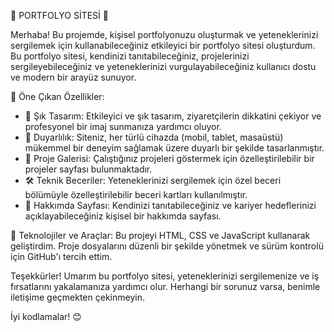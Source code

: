 🎨 PORTFOLYO SİTESİ 🚀

Merhaba! Bu projemde, kişisel portfolyonuzu oluşturmak ve yeteneklerinizi sergilemek için kullanabileceğiniz etkileyici bir portfolyo sitesi oluşturdum. Bu portfolyo sitesi, kendinizi tanıtabileceğiniz, projelerinizi sergileyebileceğiniz ve yeteneklerinizi vurgulayabileceğiniz kullanıcı dostu ve modern bir arayüz sunuyor.

🌟 Öne Çıkan Özellikler:
- 🎯 Şık Tasarım: Etkileyici ve şık tasarım, ziyaretçilerin dikkatini çekiyor ve profesyonel bir imaj sunmanıza yardımcı oluyor.
- 📱 Duyarlılık: Siteniz, her türlü cihazda (mobil, tablet, masaüstü) mükemmel bir deneyim sağlamak üzere duyarlı bir şekilde tasarlanmıştır.
- 💼 Proje Galerisi: Çalıştığınız projeleri göstermek için özelleştirilebilir bir projeler sayfası bulunmaktadır.
- 🛠️ Teknik Beceriler: Yeteneklerinizi sergilemek için özel beceri bölümüyle özelleştirilebilir beceri kartları kullanılmıştır.
- 📝 Hakkımda Sayfası: Kendinizi tanıtabileceğiniz ve kariyer hedeflerinizi açıklayabileceğiniz kişisel bir hakkımda sayfası.


🚀 Teknolojiler ve Araçlar:
Bu projeyi HTML, CSS ve JavaScript kullanarak geliştirdim.  Proje dosyalarını düzenli bir şekilde yönetmek ve sürüm kontrolü için GitHub'ı tercih ettim.



Teşekkürler! Umarım bu portfolyo sitesi, yeteneklerinizi sergilemenize ve iş fırsatlarını yakalamanıza yardımcı olur. Herhangi bir sorunuz varsa, benimle iletişime geçmekten çekinmeyin.

İyi kodlamalar! 😊
